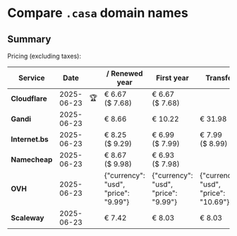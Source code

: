 # Compare `.casa` domain names

## Summary

Pricing (excluding taxes):

| Service | Date |  | / Renewed year | First year | Transfer | Restoration |
|--|--|--|--|--|--|--|
| **Cloudflare** | 2025-06-23 | 🏆 | € 6.67<br>($ 7.68) | € 6.67<br>($ 7.68) |  |  |
| **Gandi** | 2025-06-23 |  | € 8.66 | € 10.22 | € 31.98 | € 79.95 |
| **Internet.bs** | 2025-06-23 |  | € 8.25<br>($ 9.29) | € 6.99<br>($ 7.99) | € 7.99<br>($ 8.99) | € 58.55<br>($ 57.75) |
| **Namecheap** | 2025-06-23 |  | € 8.67<br>($ 9.98) | € 6.93<br>($ 7.98) |  |  |
| **OVH** | 2025-06-23 |  | {"currency": "usd", "price": "9.99"} | {"currency": "usd", "price": "9.99"} | {"currency": "usd", "price": "10.69"} |  |
| **Scaleway** | 2025-06-23 |  | € 7.42 | € 8.03 | € 8.03 | € 58.26 |
